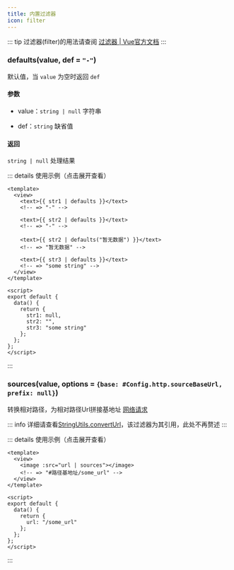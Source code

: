 ```yaml
---
title: 内置过滤器
icon: filter
---
```


::: tip
过滤器(filter)的用法请查阅 [过滤器 | Vue官方文档](https://v2.cn.vuejs.org/v2/guide/filters.html)
:::

### defaults(value, def = `"-"`)

默认值，当 `value` 为空时返回 `def`

#### 参数

- value：`string | null` 字符串

- def：`string` 缺省值

#### 返回

`string | null` 处理结果

::: details 使用示例（点击展开查看）
```vue
<template>
  <view>
    <text>{{ str1 | defaults }}</text>
    <!-- => "-" -->

    <text>{{ str2 | defaults }}</text>
    <!-- => "-" -->

    <text>{{ str2 | defaults("暂无数据") }}</text>
    <!-- => "暂无数据" -->

    <text>{{ str3 | defaults }}</text>
    <!-- => "some string" -->
  </view>
</template>

<script>
export default {
  data() {
    return {
      str1: null,
      str2: "",
      str3: "some string"
    };
  };
};
</script>
```
:::

### sources(value, options = `{base: #Config.http.sourceBaseUrl, prefix: null}`)

转换相对路径，为相对路径Url拼接基地址 [网络请求](../guide/network.md)

::: info
详细请查看[StringUtils.convertUrl](https://xiaohejs.xiaohe.ink/utils/string.html#stringutils-converturl)，该过滤器为其引用，此处不再赘述
:::

::: details 使用示例（点击展开查看）
```vue
<template>
  <view>
    <image :src="url | sources"></image>
    <!-- => "#路径基地址/some_url" -->
  </view>
</template>

<script>
export default {
  data() {
    return {
      url: "/some_url"
    };
  };
};
</script>
```
:::